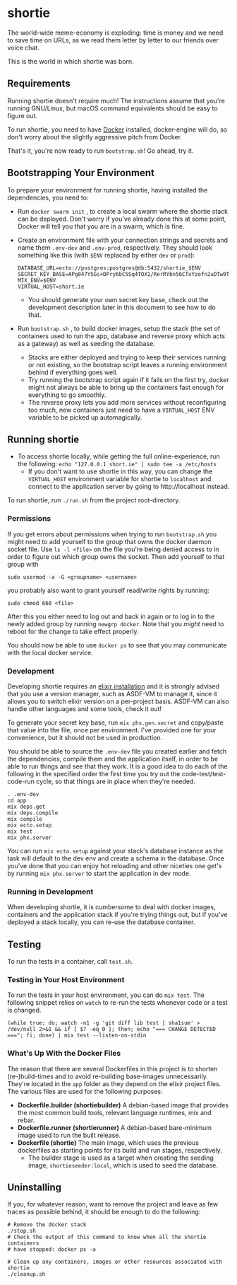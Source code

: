 # shortie

The world-wide meme-economy is exploding: time is money and we need to save time
on URLs, as we read them letter by letter to our friends over voice chat.

This is the world in which shortie was born.

## Requirements

Running shortie doesn't require much! The instructions assume that you're
running GNU/Linux, but macOS command equivalents should be easy to figure out.

To run shortie, you need to have
[Docker](https://www.docker.com/products/docker-desktop/alternatives) installed,
docker-engine will do, so don't worry about the slightly aggressive pitch from
Docker.

That's it, you're now ready to run `bootstrap.sh`! Go ahead, try it.

## Bootstrapping Your Environment

To prepare your environment for running shortie, having installed the
dependencies, you need to:

- Run `docker swarm init` , to create a local swarm where the shortie stack can be
  deployed. Don't worry if you've already done this at some point, Docker will
  tell you that you are in a swarm, which is fine.
- Create an environment file with your connection strings and secrets and name
  them `.env-dev` and `.env-prod`, respectively. They should look something like
  this (with `$ENV` replaced by either `dev` or `prod`):

      DATABASE_URL=ecto://postgres:postgres@db:5432/shortie_$ENV
      SECRET_KEY_BASE=APg847Y5Gs+DPry6bC5Sq4TOX1/RerRYbn56CTxYzofn2uDTw9TN7Ly/Qk2PJk00
      MIX_ENV=$ENV
      VIRTUAL_HOST=short.ie
  - You should generate your own secret key base, check out the development
    description later in this document to see how to do that.
- Run `bootstrap.sh` , to build docker images, setup the stack (the set of
  containers used to run the app, database and reverse proxy which acts as a
  gateway) as well as seeding the database.
  - Stacks are either deployed and trying to keep their services running or not
    existing, so the bootstrap script leaves a running environment behind if
    everything goes well.
  - Try running the bootstrap script again if it fails on the first try, docker
    might not always be able to bring up the containers fast enough for
    everything to go smoothly.
  - The reverse proxy lets you add more services without reconfiguring too much,
    new containers just need to have a `VIRTUAL_HOST` ENV variable to be picked
    up automagically.

## Running shortie

- To access shortie locally, while getting the full online-experience, run the following:
  `echo "127.0.0.1 short.ie" | sudo tee -a /etc/hosts`
  - If you don't want to use shortie in this way, you can change the
    `VIRTUAL_HOST` environment variable for shortie to `localhost` and connect
    to the application server by going to http://localhost instead.

To run shortie, run `./run.sh` from the project root-directory.

### Permissions

If you get errors about permissions when trying to run `bootstrap.sh` you might
need to add yourself to the group that owns the docker daemon socket file. Use
`ls -l <file>` on the file you're being denied access to in order to figure out
which group owns the socket. Then add yourself to that group with

    sudo usermod -a -G <groupname> <username>

you probably also want to grant yourself
read/write rights by running:

    sudo chmod 660 <file>

After this you either need to log out and back in again or to log in to the
newly added group by running `newgrp docker`. Note that you *might* need to
reboot for the change to take effect properly.

You should now be able to use `docker ps` to see that you may communicate with
the local docker service.

### Development

Developing shortie requires an [elixir
installation](https://elixir-lang.org/install.html) and it is strongly advised
that you use a version manager, such as ASDF-VM to manage it, since it allows
you to switch elixir version on a per-project basis. ASDF-VM can also handle
other languages and some tools, check it out!

To generate your secret key base, run `mix phx.gen.secret` and copy/paste that
value into the file, once per environment. I've provided one for your
convenience, but it should not be used in production.

You should be able to source the `.env-dev` file you created earlier and fetch
the dependencies, compile them and the application itself, in order to be able
to run things and see that they work. It is a good idea to do each of the
following in the specified order the first time you try out the
code-test/test-code-run cycle, so that things are in place when they're needed.

    . .env-dev
    cd app
    mix deps.get
    mix deps.compile
    mix compile
    mix ecto.setup
    mix test
    mix phx.server

You can run `mix ecto.setup` against your stack's database instance as the task
will default to the dev env and create a schema in the database. Once you've
done that you can enjoy hot reloading and other niceties one get's by running
`mix phx.server` to start the application in dev mode.

### Running in Development

When developing shortie, it is cumbersome to deal with docker images, containers
and the application stack if you're trying things out, but if you've deployed a
stack locally, you can re-use the database container.

## Testing

To run the tests in a container, call `test.sh`.

### Testing in Your Host Environment

To run the tests in your host environment, you can do `mix test`. The following
snippet relies on `watch` to re-run the tests whenever code or a test is
changed.

    (while true; do; watch -n1 -g 'git diff lib test | sha1sum' > /dev/null 2>&1 && if [ $? -eq 0 ]; then; echo "=== CHANGE DETECTED ==="; fi; done) | mix test --listen-on-stdin

### What's Up With the Docker Files

The reason that there are several Dockerfiles in this project is to shorten
(re-)build-times and to avoid re-building base-images unnecessarily. They're
located in the `app` folder as they depend on the elixir project files. The
various files are used for the following purposes:

- **Dockerfile.builder (shortiebuilder)** A debian-based image that provides the
  most common build tools, relevant language runtimes, mix and rebar.
- **Dockerfile.runner (shortierunner)** A debian-based bare-minimum image used
  to run the built release.
- **Dockerfile (shortie)** The main image, which uses the previous dockerfiles
  as starting points for its build and run stages, respectively.
  - The builder stage is used as a target when creating the seeding image,
    `shortieseeder:local`, which is used to seed the database.

## Uninstalling

If you, for whatever reason, want to remove the project and leave as few traces
as possible behind, it should be enough to do the following:

    # Remove the docker stack
    ./stop.sh
    # Check the output of this command to know when all the shortie containers
    # have stopped: docker ps -a 

    # Clean up any containers, images or other resources associated with shortie
    ./cleanup.sh
